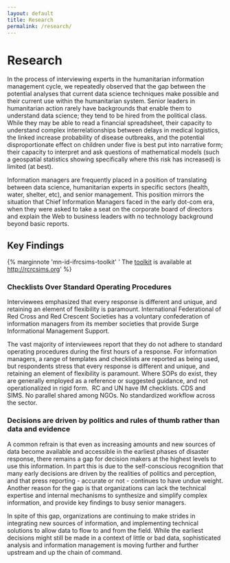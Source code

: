 ```yaml
---
layout: default
title: Research
permalink: /research/
---
```


# Research

In the process of interviewing experts in the humanitarian information management cycle, we repeatedly observed that the gap between the potential analyses that current data science techniques make possible and their current use within the humanitarian system. Senior leaders in humanitarian action rarely have backgrounds that enable them to understand data science; they tend to be hired from the political class. While they may be able to read a financial spreadsheet, their capacity to understand complex interrelationships between delays in medical logistics, the linked increase probability of disease outbreaks, and the potential disproportionate effect on children under five is best put into narrative form; their capacity to interpret and ask questions of mathematical models (such a geospatial statistics showing specifically where this risk has increased) is limited (at best).

Information managers are frequently placed in a position of translating between data science, humanitarian experts in specific sectors (health, water, shelter, etc), and senior management. This position mirrors the situation that Chief Information Managers faced in the early dot-com era, when they were asked to take a seat on the corporate board of directors and explain the Web to business leaders with no technology background beyond basic reports.





## Key Findings

{% marginnote 'mn-id-ifrcsims-toolkit' ' The <a href="http://rcrcsims.org/toolkit/">toolkit</a> is available at <a href="">http://rcrcsims.org</a>' %}

### Checklists Over Standard Operating Procedures
Interviewees emphasized that every response is different and unique, and retaining an element of flexibility is paramount.
International Federational of Red Cross and Red Crescent Societies has a voluntary confederation of information managers from its member societies that provide Surge Informational Management Support.

The vast majority of interviewees report that they do not adhere to standard operating procedures during the first hours of a response. For information managers, a range of templates and checklists are reported as being used, but respondents stress that every response is different and unique, and retaining an element of flexibility is paramount. Where SOPs do exist, they are generally employed as a reference or suggested guidance, and not operationalized in rigid form.  RC and UN have IM checklists. CDS and SIMS. No parallel shared among NGOs. No standardized workflow across the sector.

### Decisions are driven by politics and rules of thumb rather than data and evidence
A common refrain is that even as increasing amounts and new sources of data become available and accessible in the earliest phases of disaster response, there remains a gap for decision makers at the highest levels to use this information. In part this is due to the self-conscious recognition that many early decisions are driven by the realities of politics and perception, and that press reporting - accurate or not - continues to have undue weight. Another reason for the gap is that organizations can lack the technical expertise and internal mechanisms to synthesize and simplify complex information, and provide key findings to busy senior managers. 

In spite of this gap, organizations are continuing to make strides in integrating new sources of information, and implementing technical solutions to allow data to flow to and from the field. While the earliest decisions might still be made in a context of little or bad data, sophisticated analysis and information management is moving further and further upstream and up the chain of command.
